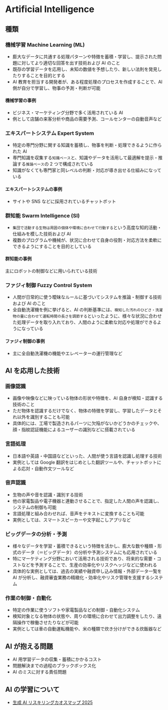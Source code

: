# Artificial Intelligence

## 種類

### 機械学習 Machine Learning (ML)

- 膨大なデータに共通する処理パターンや特徴を蓄積・学習し、提示された問題に対してより適切な回答を出す技術および AI のこと
- 既存の学習データを応用し、未知の数値を予想したり、新しい法則を発見したりすることを目的とする
- AI 教育を担当する開発者が、ある程度処理のプロセスを作成することで、AI 側が自分で学習し、物事の予測・判断が可能

#### 機械学習の事例

- ビジネス・マーケティング分野で多く活用されている AI
- 例として店舗の来客分析や商品の需要予測、コールセンターの自動音声など

### エキスパートシステム Expert System

- 特定の専門分野に関する知識を蓄積し、物事を判断・処理できるように作られた AI
- 専門知識を収集する`知識ベース`と、知識やデータを活用して最適解を提示・推論する`推論ベース`の 2 つで構成されている
- 知識がなくても専門家と同レベルの判断・対応が導き出せる仕組みになっている

#### エキスパートシステムの事例

- サイトや SNS などに採用されているチャットボット

### 群知能 Swarm Intelligence (SI)

- `集団で活動する生物は周囲の個体や環境に合わせて行動する`という高度な知的活動・仕組みを模した技術および AI
- 複数のプログラムや機械が、状況に合わせて自身の役割・対応方法を柔軟にできるようにすることを目的としている

#### 群知能の事例

主にロボットの制御などに用いられている技術

### ファジィ制御 Fuzzy Control System

- 人間が日常的に使う曖昧なルールに基づいてシステムを推論・制御する技術および AI のこと
- 全自動洗濯機を例に挙げると、AI の判断基準には、`検知した汚れのひどさ・洗濯物の量に合わせて運転時間の長さを調節する`といったように、様々な状況に合わせた処理データを取り入れており、人間のように柔軟な対応や処理ができるようになっている

#### ファジィ制御の事例

- 主に全自動洗濯機の機能やエレベーターの運行管理など

## AI を応用した技術

### 画像認識

- 画像や映像などに映っている物体の形状や特徴を、AI 自身が検知・認識する技術のこと
- ただ物体を認識するだけでなく、物体の特徴を学習し、学習したデータとそれ以外を識別することも可能
- 具体的には、工場で製造されるパーツに欠陥がないかどうかのチェックや、顔・指紋認証機能によるユーザーの識別などに搭載されている

### 言語処理

- 日本語や英語・中国語などといった、人間が使う言語を認識し処理する技術
- 実例としては Google 翻訳をはじめとした翻訳ツールや、チャットボットによる応対・自動作文ツールなど

### 音声認識

- 生物の声や音を認識・識別する技術
- 他の家電製品や電子機器と連動させることで、指定した人間の声を認識し、システムの制御も可能
- 言語処理と組み合わせれば、音声をテキストに変換することも可能
- 実例としては、スマートスピーカーや文字起こしアプリなど

### ビッグデータの分析・予測

- 様々なデータを学習・蓄積できるという特徴を活かし、膨大な数や種類・形式のデータ（＝ビッグデータ）の分析や予測システムにも応用されている
- 特にマーケティング分野において活用される技術であり、将来的な需要・コストなどを予測することで、生産の効率化やリスクヘッジなどに使われる
- 具体的な実例としては、過去の実績や融資申し込み情報・外部データ一覧を AI が分析し、融資審査業務の精緻化・効率化やリスク管理を支援するシステム

### 作業の制御・自動化

- 特定の作業に使うソフトや家電製品などの制御・自動化システム
- 検知対象となる物体の状態や、周りの環境に合わせて出力調整をしたり、遠隔操作で稼働させたりなどが可能
- 実例としては車の自動運転機能や、米の種類で炊き分けができる炊飯器など

## AI が抱える問題

- AI 用学習データの収集・蓄積にかかるコスト
- 問題解決までの過程のブラックボックス化
- AI のミスに対する責任問題

## AI の学習について

- [生成 AI リスキリングカオスマップ 2025](https://aismiley.co.jp/ai_news/reskiling-caosmap-2025-generativeai/)
